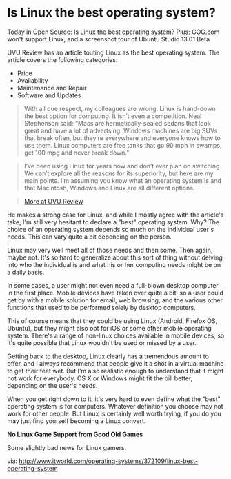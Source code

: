 Is Linux the best operating system?
===================================

Today in Open Source: Is Linux the best operating system? Plus: GOG.com won't support Linux, and a screenshot tour of Ubuntu Studio 13.01 Beta

UVU Review has an article touting Linux as the best operating system. The article covers the following categories:

- Price
- Availability
- Maintenance and Repair
- Software and Updates

> With all due respect, my colleagues are wrong. Linux is hand-down the best option for computing. It isn’t even a competition. Neal Stephenson said: “Macs are hermetically-sealed sedans that look great and have a lot of advertsing. Windows machines are big SUVs that break often, but they’re everywhere and everyone knows how to use them. Linux computers are free tanks that go 90 mph in swamps, get 100 mpg and never break down.”

> I’ve been using Linux for years now and don’t ever plan on switching. We can’t explore all the reasons for its superiority, but here are my main points. I’m assuming you know what an operating system is and that Macintosh, Windows and Linux are all different options.

> [More at UVU Review][1]

He makes a strong case for Linux, and while I mostly agree with the article's take, I'm still very hesitant to declare a "best" operating system. Why? The choice of an operating system depends so much on the individual user's needs. This can vary quite a bit depending on the person.

Linux may very well meet all of those needs and then some. Then again, maybe not. It's so hard to generalize about this sort of thing without delving into who the individual is and what his or her computing needs might be on a daily basis.

In some cases, a user might not even need a full-blown desktop computer in the first place. Mobile devices have taken over quite a bit, so a user could get by with a mobile solution for email, web browsing, and the various other functions that used to be performed solely by desktop computers.

This of course means that they could be using Linux (Android, Firefox OS, Ubuntu), but they might also opt for iOS or some other mobile operating system. There's a range of non-linux choices available in mobile devices, so it's quite possible that Linux wouldn't be used or missed by a user.

Getting back to the desktop, Linux clearly has a tremendous amount to offer, and I always recommend that people give it a shot in a virtual machine to get their feet wet. But I'm also realistic enough to understand that it might not work for everybody. OS X or Windows might fit the bill better, depending on the user's needs.

When you get right down to it, it's very hard to even define what the "best" operating system is for computers. Whatever definition you choose may not work for other people. But Linux is certainly well worth trying, if you do you may just find yourself becoming a Linux convert.

**No Linux Game Support from Good Old Games**

Some slightly bad news for Linux gamers.

[1]:http://www.uvureview.com/2013/09/07/linux-is-clearly-the-superior-operating-system/

via: http://www.itworld.com/operating-systems/372109/linux-best-operating-system
